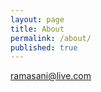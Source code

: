 ```yaml
---
layout: page
title: About
permalink: /about/
published: true
---
```


[ramasani@live.com](mailto:ramasani@live.com)
